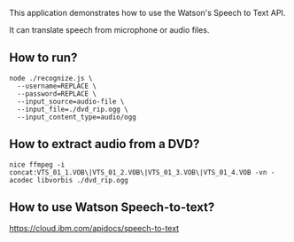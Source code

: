 This application demonstrates how to use the Watson's Speech to Text API.

It can translate speech from microphone or audio files.

## How to run?

	node ./recognize.js \
	  --username=REPLACE \
	  --password=REPLACE \
	  --input_source=audio-file \
	  --input_file=./dvd_rip.ogg \
	  --input_content_type=audio/ogg

## How to extract audio from a DVD?

    nice ffmpeg -i concat:VTS_01_1.VOB\|VTS_01_2.VOB\|VTS_01_3.VOB\|VTS_01_4.VOB -vn -acodec libvorbis ./dvd_rip.ogg

## How to use Watson Speech-to-text?

https://cloud.ibm.com/apidocs/speech-to-text
